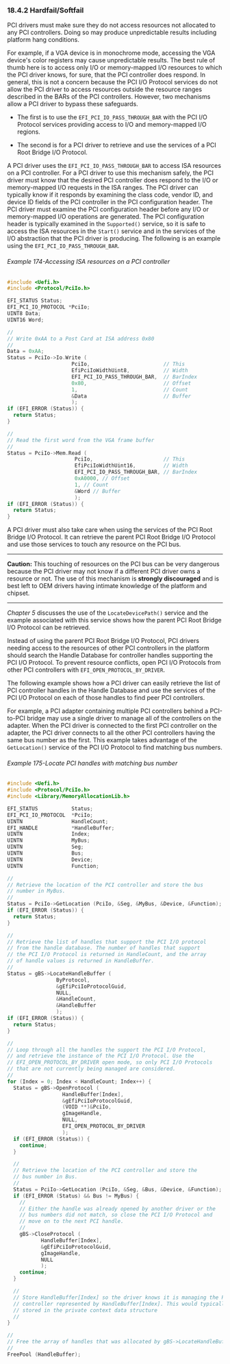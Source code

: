 <!--- @file
  18.4.2 Hardfail/Softfail

  Copyright (c) 2012-2018, Intel Corporation. All rights reserved.<BR>

  Redistribution and use in source (original document form) and 'compiled'
  forms (converted to PDF, epub, HTML and other formats) with or without
  modification, are permitted provided that the following conditions are met:

  1) Redistributions of source code (original document form) must retain the
     above copyright notice, this list of conditions and the following
     disclaimer as the first lines of this file unmodified.

  2) Redistributions in compiled form (transformed to other DTDs, converted to
     PDF, epub, HTML and other formats) must reproduce the above copyright
     notice, this list of conditions and the following disclaimer in the
     documentation and/or other materials provided with the distribution.

  THIS DOCUMENTATION IS PROVIDED BY TIANOCORE PROJECT "AS IS" AND ANY EXPRESS OR
  IMPLIED WARRANTIES, INCLUDING, BUT NOT LIMITED TO, THE IMPLIED WARRANTIES OF
  MERCHANTABILITY AND FITNESS FOR A PARTICULAR PURPOSE ARE DISCLAIMED. IN NO
  EVENT SHALL TIANOCORE PROJECT  BE LIABLE FOR ANY DIRECT, INDIRECT, INCIDENTAL,
  SPECIAL, EXEMPLARY, OR CONSEQUENTIAL DAMAGES (INCLUDING, BUT NOT LIMITED TO,
  PROCUREMENT OF SUBSTITUTE GOODS OR SERVICES; LOSS OF USE, DATA, OR PROFITS;
  OR BUSINESS INTERRUPTION) HOWEVER CAUSED AND ON ANY THEORY OF LIABILITY,
  WHETHER IN CONTRACT, STRICT LIABILITY, OR TORT (INCLUDING NEGLIGENCE OR
  OTHERWISE) ARISING IN ANY WAY OUT OF THE USE OF THIS DOCUMENTATION, EVEN IF
  ADVISED OF THE POSSIBILITY OF SUCH DAMAGE.

-->

### 18.4.2 Hardfail/Softfail

PCI drivers must make sure they do not access resources not allocated to any
PCI controllers. Doing so may produce unpredictable results including platform
hang conditions.

For example, if a VGA device is in monochrome mode, accessing the VGA device's
color registers may cause unpredictable results. The best rule of thumb here is
to access only I/O or memory-mapped I/O resources to which the PCI driver
knows, for sure, that the PCI controller does respond. In general, this is not
a concern because the PCI I/O Protocol services do not allow the PCI driver to
access resources outside the resource ranges described in the BARs of the PCI
controllers. However, two mechanisms allow a PCI driver to bypass these
safeguards.

* The first is to use the `EFI_PCI_IO_PASS_THROUGH_BAR` with the PCI I/O
  Protocol services providing access to I/O and memory-mapped I/O regions.

* The second is for a PCI driver to retrieve and use the services of a PCI Root
  Bridge I/O Protocol.

A PCI driver uses the `EFI_PCI_IO_PASS_THROUGH_BAR` to access ISA resources on
a PCI controller. For a PCI driver to use this mechanism safely, the PCI driver
must know that the desired PCI controller does respond to the I/O or
memory-mapped I/O requests in the ISA ranges. The PCI driver can typically know
if it responds by examining the class code, vendor ID, and device ID fields of
the PCI controller in the PCI configuration header. The PCI driver must examine
the PCI configuration header before any I/O or memory-mapped I/O operations are
generated. The PCI configuration header is typically examined in the
`Supported()` service, so it is safe to access the ISA resources in the
`Start()` service and in the services of the I/O abstraction that the PCI
driver is producing. The following is an example using the
`EFI_PCI_IO_PASS_THROUGH_BAR`.

###### Example 174-Accessing ISA resources on a PCI controller

```c
#include <Uefi.h>
#include <Protocol/PciIo.h>

EFI_STATUS Status;
EFI_PCI_IO_PROTOCOL *PciIo;
UINT8 Data;
UINT16 Word;

//
// Write 0xAA to a Post Card at ISA address 0x80
//
Data = 0xAA;
Status = PciIo->Io.Write (
                     PciIo,                        // This
                     EfiPciIoWidthUint8,           // Width
                     EFI_PCI_IO_PASS_THROUGH_BAR,  // BarIndex
                     0x80,                         // Offset
                     1,                            // Count
                     &Data                         // Buffer
                     );
if (EFI_ERROR (Status)) {
  return Status;
}

//
// Read the first word from the VGA frame buffer
//
Status = PciIo->Mem.Read (
                      PciIo,                       // This
                      EfiPciIoWidthUint16,         // Width
                      EFI_PCI_IO_PASS_THROUGH_BAR, // BarIndex
                      0xA0000, // Offset
                      1, // Count
                      &Word // Buffer
                      );
if (EFI_ERROR (Status)) {
  return Status;
}
```

A PCI driver must also take care when using the services of the PCI Root Bridge
I/O Protocol. It can retrieve the parent PCI Root Bridge I/O Protocol and use
those services to touch any resource on the PCI bus.

**********
**Caution:** This touching of resources on the PCI bus can be very dangerous
because the PCI driver may not know if a different PCI driver owns a resource
or not. The use of this mechanism is **strongly discouraged** and is best left
to OEM drivers having intimate knowledge of the platform and chipset.
**********

_Chapter 5_ discusses the use of the `LocateDevicePath()` service and the
example associated with this service shows how the parent PCI Root Bridge I/O
Protocol can be retrieved.

Instead of using the parent PCI Root Bridge I/O Protocol, PCI drivers needing
access to the resources of other PCI controllers in the platform should search
the Handle Database for controller handles supporting the PCI I/O Protocol. To
prevent resource conflicts, open PCI I/O Protocols from other PCI controllers
with `EFI_OPEN_PROTOCOL_BY_DRIVER`.

The following example shows how a PCI driver can easily retrieve the list of
PCI controller handles in the Handle Database and use the services of the PCI
I/O Protocol on each of those handles to find peer PCI controllers.

For example, a PCI adapter containing multiple PCI controllers behind a
PCI-to-PCI bridge may use a single driver to manage all of the controllers on
the adapter. When the PCI driver is connected to the first PCI controller on
the adapter, the PCI driver connects to all the other PCI controllers having
the same bus number as the first. This example takes advantage of the
`GetLocation()` service of the PCI I/O Protocol to find matching bus numbers.

###### Example 175-Locate PCI handles with matching bus number

```c
#include <Uefi.h>
#include <Protocol/PciIo.h>
#include <Library/MemoryAllocationLib.h>

EFI_STATUS           Status;
EFI_PCI_IO_PROTOCOL  *PciIo;
UINTN                HandleCount;
EFI_HANDLE           *HandleBuffer;
UINTN                Index;
UINTN                MyBus;
UINTN                Seg;
UINTN                Bus;
UINTN                Device;
UINTN                Function;

//
// Retrieve the location of the PCI controller and store the bus
// number in MyBus.
//
Status = PciIo->GetLocation (PciIo, &Seg, &MyBus, &Device, &Function);
if (EFI_ERROR (Status)) {
  return Status;
}

//
// Retrieve the list of handles that support the PCI I/O protocol
// from the handle database. The number of handles that support
// the PCI I/O Protocol is returned in HandleCount, and the array
// of handle values is returned in HandleBuffer.
//
Status = gBS->LocateHandleBuffer (
                ByProtocol,
                &gEfiPciIoProtocolGuid,
                NULL,
                &HandleCount,
                &HandleBuffer
                );
if (EFI_ERROR (Status)) {
  return Status;
}

//
// Loop through all the handles the support the PCI I/O Protocol,
// and retrieve the instance of the PCI I/O Protocol. Use the
// EFI_OPEN_PROTOCOL_BY_DRIVER open mode, so only PCI I/O Protocols
// that are not currently being managed are considered.
//
for (Index = 0; Index < HandleCount; Index++) {
  Status = gBS->OpenProtocol (
                  HandleBuffer[Index],
                  &gEfiPciIoProtocolGuid,
                  (VOID **)&PciIo,
                  gImageHandle,
                  NULL,
                  EFI_OPEN_PROTOCOL_BY_DRIVER
                  );
  if (EFI_ERROR (Status)) {
    continue;
  }

  //
  // Retrieve the location of the PCI controller and store the
  // bus number in Bus.
  //
  Status = PciIo->GetLocation (PciIo, &Seg, &Bus, &Device, &Function);
  if (EFI_ERROR (Status) && Bus != MyBus) {
    //
    // Either the handle was already opened by another driver or the
    // bus numbers did not match, so close the PCI I/O Protocol and
    // move on to the next PCI handle.
    //
    gBS->CloseProtocol (
           HandleBuffer[Index],
           &gEfiPciIoProtocolGuid,
           gImageHandle,
           NULL
           );
    continue;
  }

  //
  // Store HandleBuffer[Index] so the driver knows it is managing the PCI
  // controller represented by HandleBuffer[Index]. This would typically be
  // stored in the private context data structure
  //
}

//
// Free the array of handles that was allocated by gBS->LocateHandleBuffer()
//
FreePool (HandleBuffer);
```

